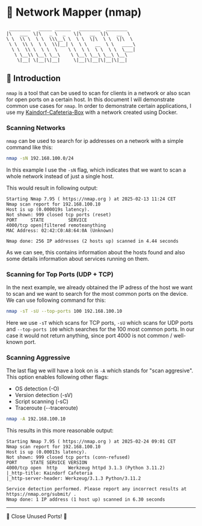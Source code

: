 # 🚚 Network Mapper (nmap)

```
 ________   _____ ______   ________  ________   
|\   ___  \|\   _ \  _   \|\   __  \|\   __  \  
\ \  \\ \  \ \  \\\__\ \  \ \  \|\  \ \  \|\  \ 
 \ \  \\ \  \ \  \\|__| \  \ \   __  \ \   ____\
  \ \  \\ \  \ \  \    \ \  \ \  \ \  \ \  \___|
   \ \__\\ \__\ \__\    \ \__\ \__\ \__\ \__\   
    \|__| \|__|\|__|     \|__|\|__|\|__|\|__|   
```

## 📖 Introduction

`nmap` is a tool that can be used to scan for clients in a network or also scan for open ports on a certain host. In this document I will demonstrate common use cases for `nmap`. In order to demonstrate certain applications, I use my [Kaindorf-Cafeteria-Box](https://github.com/FloDevAT/Kaindorf-Cafeteria-Box) with a network created using Docker.

### Scanning Networks

`nmap` can be used to search for ip addresses on a network with a simple command like this:

```bash
nmap -sN 192.168.100.0/24
```

In this example I use the `-sN` flag, which indicates that we want to scan a whole network instead of just a single host.

This would result in following output:

```
Starting Nmap 7.95 ( https://nmap.org ) at 2025-02-13 11:24 CET
Nmap scan report for 192.168.100.10
Host is up (0.000019s latency).
Not shown: 999 closed tcp ports (reset)
PORT     STATE         SERVICE
4000/tcp open|filtered remoteanything
MAC Address: 02:42:C0:A8:64:0A (Unknown)

Nmap done: 256 IP addresses (2 hosts up) scanned in 4.44 seconds
```

As we can see, this contains information about the hosts found and also some details information about services running on them.

### Scanning for Top Ports (UDP + TCP)

In the next example, we already obtained the IP adress of the host we want to scan and we want to search for the most common ports on the device. We can use following command for this:

```bash
nmap -sT -sU --top-ports 100 192.168.100.10
```

Here we use `-sT` which scans for TCP ports, `-sU` which scans for UDP ports and `--top-ports 100` which searches for the 100 most common ports. In our case it would not return anything, since port 4000 is not common / well-known port.

### Scanning Aggressive

The last flag we will have a look on is `-A` which stands for "scan aggresive". This option enables following other flags:

- OS detection (-O)
- Version detection (-sV)
- Script scanning (-sC)
- Traceroute (--traceroute)


```bash
nmap -A 192.168.100.10
```

This results in this more reasonable output:

```
Starting Nmap 7.95 ( https://nmap.org ) at 2025-02-24 09:01 CET
Nmap scan report for 192.168.100.10
Host is up (0.00013s latency).
Not shown: 999 closed tcp ports (conn-refused)
PORT     STATE SERVICE VERSION
4000/tcp open  http    Werkzeug httpd 3.1.3 (Python 3.11.2)
|_http-title: Kaindorf Cafeteria
|_http-server-header: Werkzeug/3.1.3 Python/3.11.2

Service detection performed. Please report any incorrect results at https://nmap.org/submit/ .
Nmap done: 1 IP address (1 host up) scanned in 6.30 seconds
```

----
🔐 Close Unused Ports! 🚀